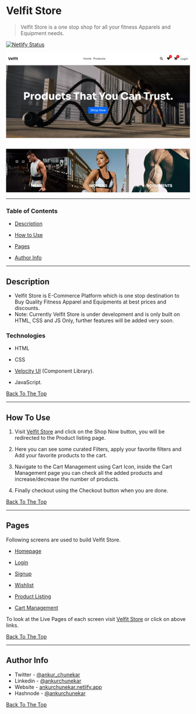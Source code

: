 
# Velfit Store 

>Velfit Store is a one stop shop for all your fitness Apparels and Equipment needs.

[![Netlify Status](https://api.netlify.com/api/v1/badges/4e609252-5780-4434-97a1-dfa72abb19eb/deploy-status)](https://app.netlify.com/sites/velfit-store/deploys)

![Project Image](/images/homepage-screen.webp)

---

### Table of Contents

- [Description](#description)

- [How to Use](#how-to-use)

- [Pages](#pages)

- [Author Info](#author-info)


---

## Description

- Velfit Store is E-Commerce Platform which is one stop destination to Buy Quality Fitness Apparel and Equipments at best prices and discounts. 
- Note: Currently Velfit Store is under development and is only built on HTML, CSS and JS Only, further features will be added very soon.

### Technologies

- HTML

- CSS

- [Velocity UI](https://velocity-ui.netlify.app/) (Component Library).

- JavaScript.

[Back To The Top](#velfit-store)

---

## How To Use

 1. Visit [Velfit Store](https://velfit-store.netlify.app/) and click on the Shop Now button, you will be redirected to the Product listing page.

 2. Here you can see some curated Filters, apply your favorite filters and Add your favorite products to the cart. 

 3. Navigate to the Cart Management using Cart Icon, inside the Cart Management page you can check all the added products and increase/decrease the number of products.
 
 4. Finally checkout using the Checkout button when you are done. 


[Back To The Top](#velfit-store)

---

## Pages

Following screens are used to build Velfit Store.

- [Homepage](https://velfit-store.netlify.app/)

- [Login](https://velfit-store.netlify.app/pages/login/login.html)

- [Signup](https://velfit-store.netlify.app/pages/signup/signup.html)

- [Wishlist](https://velfit-store.netlify.app/pages/wishlist/wishlist.html)

- [Product Listing](https://velfit-store.netlify.app/pages/products-page/products.html)

- [Cart Management](https://velfit-store.netlify.app/pages/cart-management/cart-management.html)

To look at the Live Pages of each screen visit [Velfit Store](https://velfit-store.netlify.app) or click on above links.


[Back To The Top](#velfit-store)

---

## Author Info

- Twitter - [@ankur_chunekar](https://twitter.com/ankur_chunekar)
- Linkedin - [@ankurchunekar](https://www.linkedin.com/in/ankurchunekar/)
- Website - [ankurchunekar.netlify.app](https://ankurchunekar.netlify.app/)
- Hashnode - [@ankurchunekar](https://ankurchunekar.hashnode.dev/)

[Back To The Top](#velfit-store)